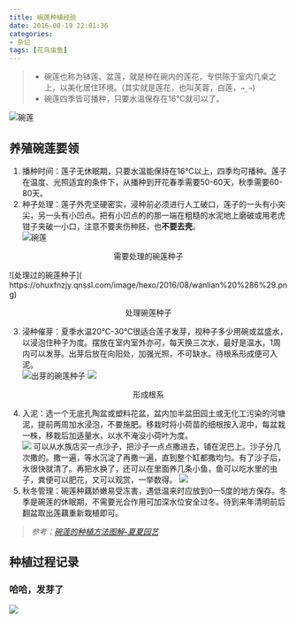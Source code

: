 ```yaml
---
title: 碗莲种植经验
date: 2016-08-19 22:01:36
categories:
- 杂记
tags: [花鸟虫鱼]
---
```

> * 碗莲也称为钵莲、盆莲，就是种在碗内的莲花，专供陈于室内几桌之上，以美化居住环境。(其实就是莲花，也叫芙蓉，白莲，`→_→`)  
> * 碗莲四季皆可播种，只要水温保存在16°C就可以了。    

![碗莲]( https://ohuxfnzjy.qnssl.com/image/hexo/2016/08/wanlian%20%283%29.png)
<!-- more -->
## 养殖碗莲要领  
1.  播种时间：莲子无休眠期，只要水温能保持在16℃以上，四季均可播种。莲子在温度、光照适宜的条件下，从播种到开花春季需要50-60天，秋季需要60-80天。  
2. 种子处理：莲子外壳坚硬密实，浸种前必须进行人工破口，莲子的一头有小突尖，另一头有小凹点。把有小凹点的的那一端在粗糙的水泥地上磨破或用老虎钳子夹破一小口，注意不要夹伤种胚，也**不要去壳**。  
![碗莲]( https://ohuxfnzjy.qnssl.com/image/hexo/2016/08/wanlian%20%285%29.png)
<p style=“;text-align:center;”>需要处理的碗莲种子</p>  
![处理过的碗莲种子]( https://ohuxfnzjy.qnssl.com/image/hexo/2016/08/wanlian%20%286%29.png)
<p style=“;text-align:center;”>处理碗莲种子</p>  

3. 浸种催芽：夏季水温20℃-30℃很适合莲子发芽，视种子多少用碗或盆盛水，以浸泡住种子为度。摆放在室内室外亦可，每天换三次水，最好是温水，1周内可以发芽。出芽后放在向阳处，加强光照，不可缺水。待根系形成便可入泥。  
![出芽的碗莲种子]( https://ohuxfnzjy.qnssl.com/image/hexo/2016/08/wanlian%20%281%29.png)
![]( https://ohuxfnzjy.qnssl.com/image/hexo/2016/08/9223925.png)
<p style=“;text-align:center;”>形成根系</p>  

4. 入泥：选一个无底孔陶盆或塑料花盆，盆内加半盆田园土或无化工污染的河塘泥，提前两周加水浸泡，不要施肥。移栽时将小荷苗的细根按入泥中，每盆栽一株，移栽后加适量水，以水不淹没小荷叶为度。  
![]( https://ohuxfnzjy.qnssl.com/image/hexo/2016/08/wanlian123312.png)
可以从水族店买一点沙子，把沙子一点点撒进去，铺在泥巴上。沙子分几次撒的。撒一遍，等水沉淀了再撒一遍，直到整个缸都撒均匀。有了沙子后，水很快就清了。再把水换了，还可以在里面养几条小鱼，鱼可以吃水里的虫子，粪便可以肥花，又可以观赏，一举数得。
![]( https://ohuxfnzjy.qnssl.com/image/hexo/2016/08/wanlian2333.png)
5. 秋冬管理：碗莲种藕娇嫩易受冻害，遇低温来时应放到0—5度的地方保存。冬季是碗莲的休眠期，不需要光合作用可加深水位安全过冬。待到来年清明前后翻盆取出莲藕重新栽植即可。

> *参考：[碗莲的种植方法图解-夏夏园艺](http://www.jingyanshu.com/a/shenghuo/yanghua/2014/0625/4246.html)*


## 种植过程记录
 ### 哈哈，发芽了
 ![]( https://ohuxfnzjy.qnssl.com/image/hexo/2016/08/147161812400.jpg)
